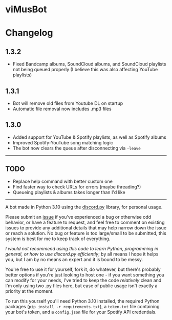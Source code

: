 # viMusBot

# Changelog

## 1.3.2

- Fixed Bandcamp albums, SoundCloud albums, and SoundCloud playlists not being queued properly (I believe this was also affecting YouTube playlists)

## 1.3.1

- Bot will remove old files from Youtube DL on startup
- Automatic file removal now includes .mp3 files

## 1.3.0

- Added support for YouTube & Spotify playlists, as well as Spotify albums
- Improved Spotify-YouTube song matching logic
- The bot now clears the queue after disconnecting via `-leave`

---

## TODO

- Replace help command with better custom one
- Find faster way to check URLs for errors (maybe threading?)
- Queueing playlists & albums takes longer than I'd like

---

A bot made in Python 3.10 using the [discord.py](https://github.com/Rapptz/discord.py) library, for personal usage.

Please submit an [issue](https://github.com/svioletg/viMusBot/issues/new) if you've experienced a bug or otherwise odd behavior, or have a feature to request, and feel free to comment on existing issues to provide any additional details that may help narrow down the issue or reach a solution. No bug or feature is too large/small to be submitted, this system is best for me to keep track of everything.

*I would not recommend using this code to learn Python, programming in general, or how to use discord.py efficiently*; by all means I hope it helps you, but I am by no means an expert and it is bound to be messy. 

You're free to use it for yourself, fork it, do whatever, but there's probably better options if you're just looking to host one - if you want something you can modify for your needs, I've tried to keep the code *relatively* clean and I'm only using two .py files here, but ease of public usage isn't exactly a priority at the moment.

To run this yourself you'll need Python 3.10 installed, the required Python packages (`pip install -r requirements.txt`), a `token.txt` file containing your bot's token, and a `config.json` file for your Spotify API credentials.